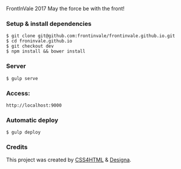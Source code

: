 FrontInVale 2017
May the force be with the front!

### Setup & install dependencies

```
$ git clone git@github.com:frontinvale/frontinvale.github.io.git
$ cd froninvale.github.io
$ git checkout dev
$ npm install && bower install
```

### Server

```
$ gulp serve
```

### Access:

```
http://localhost:9000
```

### Automatic deploy

```
$ gulp deploy
```

### Credits
This project was created by [CSS4HTML](http://www.css4html.com.br) & [Designa](http://www.designa.com.br).
